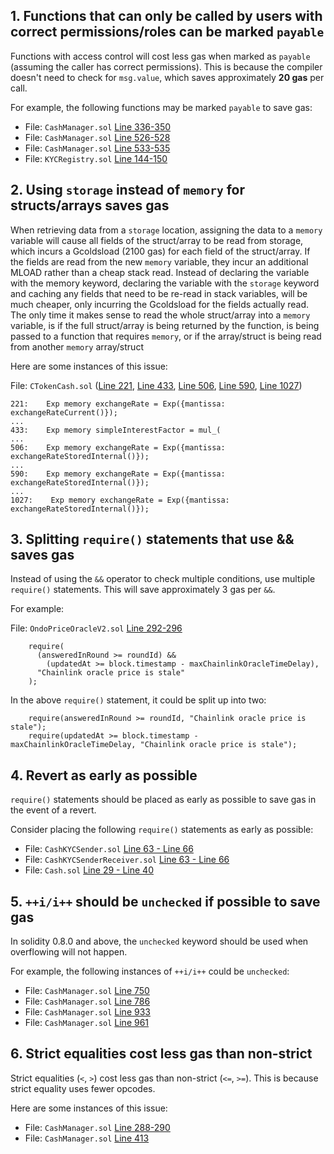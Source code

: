 ## 1. Functions that can only be called by users with correct permissions/roles can be marked `payable`

Functions with access control will cost less gas when marked as `payable` (assuming the caller has correct permissions). This is because the compiler doesn't need to check for `msg.value`, which saves approximately **20 gas** per call.

For example, the following functions may be marked `payable` to save gas:

- File: `CashManager.sol` [Line 336-350](https://github.com/code-423n4/2023-01-ondo/blob/main/contracts/cash/CashManager.sol#L336-L350)
- File: `CashManager.sol` [Line 526-528](https://github.com/code-423n4/2023-01-ondo/blob/main/contracts/cash/CashManager.sol#L526-L528)
- File: `CashManager.sol` [Line 533-535](https://github.com/code-423n4/2023-01-ondo/blob/main/contracts/cash/CashManager.sol#L533-L535)
- File: `KYCRegistry.sol` [Line 144-150](https://github.com/code-423n4/2023-01-ondo/blob/main/contracts/cash/kyc/KYCRegistry.sol#L144-L150)

## 2. Using `storage` instead of `memory` for structs/arrays saves gas

When retrieving data from a `storage` location, assigning the data to a `memory` variable will cause all fields of the struct/array to be read from storage, which incurs a Gcoldsload (2100 gas) for each field of the struct/array. If the fields are read from the new `memory` variable, they incur an additional MLOAD rather than a cheap stack read. Instead of declaring the variable with the memory keyword, declaring the variable with the `storage` keyword and caching any fields that need to be re-read in stack variables, will be much cheaper, only incurring the Gcoldsload for the fields actually read. The only time it makes sense to read the whole struct/array into a `memory` variable, is if the full struct/array is being returned by the function, is being passed to a function that requires `memory`, or if the array/struct is being read from another `memory` array/struct

Here are some instances of this issue:

File: `CTokenCash.sol` ([Line 221](https://github.com/code-423n4/2023-01-ondo/blob/main/contracts/lending/tokens/cCash/CTokenCash.sol#L221), [Line 433](https://github.com/code-423n4/2023-01-ondo/blob/main/contracts/lending/tokens/cCash/CTokenCash.sol#L433), [Line 506](https://github.com/code-423n4/2023-01-ondo/blob/main/contracts/lending/tokens/cCash/CTokenCash.sol#L506), [Line 590](https://github.com/code-423n4/2023-01-ondo/blob/main/contracts/lending/tokens/cCash/CTokenCash.sol#L590), [Line 1027](https://github.com/code-423n4/2023-01-ondo/blob/main/contracts/lending/tokens/cCash/CTokenCash.sol#L1027))

```solidity
221:    Exp memory exchangeRate = Exp({mantissa: exchangeRateCurrent()});
...
433:    Exp memory simpleInterestFactor = mul_(
...
506:    Exp memory exchangeRate = Exp({mantissa: exchangeRateStoredInternal()});
...
590:    Exp memory exchangeRate = Exp({mantissa: exchangeRateStoredInternal()});
...
1027:    Exp memory exchangeRate = Exp({mantissa: exchangeRateStoredInternal()});
```

## 3. Splitting `require()` statements that use && saves gas

Instead of using the `&&` operator to check multiple conditions, use multiple `require()` statements. This will save approximately 3 gas per `&&`.

For example:

File: `OndoPriceOracleV2.sol` [Line 292-296](https://github.com/code-423n4/2023-01-ondo/blob/main/contracts/lending/OndoPriceOracleV2.sol#L292-L296)

```solidity
    require(
      (answeredInRound >= roundId) &&
        (updatedAt >= block.timestamp - maxChainlinkOracleTimeDelay),
      "Chainlink oracle price is stale"
    );
```

In the above `require()` statement, it could be split up into two:

```solidity
    require(answeredInRound >= roundId, "Chainlink oracle price is stale");
    require(updatedAt >= block.timestamp - maxChainlinkOracleTimeDelay, "Chainlink oracle price is stale");
```

## 4. Revert as early as possible

`require()` statements should be placed as early as possible to save gas in the event of a revert.

Consider placing the following `require()` statements as early as possible:

- File: `CashKYCSender.sol` [Line 63 - Line 66](https://github.com/code-423n4/2023-01-ondo/blob/main/contracts/cash/token/CashKYCSender.sol#L63-L66)
- File: `CashKYCSenderReceiver.sol` [Line 63 - Line 66](https://github.com/code-423n4/2023-01-ondo/blob/main/contracts/cash/token/CashKYCSenderReceiver.sol#L63-L66)
- File: `Cash.sol` [Line 29 - Line 40](https://github.com/code-423n4/2023-01-ondo/blob/main/contracts/cash/token/Cash.sol#L29-L40)

## 5. `++i/i++` should be `unchecked` if possible to save gas

In solidity 0.8.0 and above, the `unchecked` keyword should be used when overflowing will not happen.

For example, the following instances of `++i/i++` could be `unchecked`:

- File: `CashManager.sol` [Line 750](https://github.com/code-423n4/2023-01-ondo/blob/main/contracts/cash/CashManager.sol#L750)
- File: `CashManager.sol` [Line 786](https://github.com/code-423n4/2023-01-ondo/blob/main/contracts/cash/CashManager.sol#L786)
- File: `CashManager.sol` [Line 933](https://github.com/code-423n4/2023-01-ondo/blob/main/contracts/cash/CashManager.sol#L933)
- File: `CashManager.sol` [Line 961](https://github.com/code-423n4/2023-01-ondo/blob/main/contracts/cash/CashManager.sol#L961)

## 6. Strict equalities cost less gas than non-strict

Strict equalities (`<`, `>`) cost less gas than non-strict (`<=`, `>=`). This is because strict equality uses fewer opcodes.

Here are some instances of this issue:

- File: `CashManager.sol` [Line 288-290](https://github.com/code-423n4/2023-01-ondo/blob/main/contracts/cash/CashManager.sol#L288-L290)
- File: `CashManager.sol` [Line 413](https://github.com/code-423n4/2023-01-ondo/blob/main/contracts/cash/CashManager.sol#L413)
